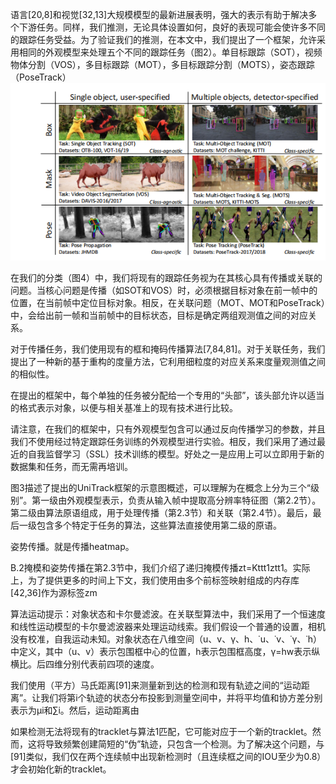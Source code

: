 语言[20,8]和视觉[32,13]大规模模型的最新进展表明，强大的表示有助于解决多个下游任务。同样，我们推测，无论具体设置如何，良好的表现可能会使许多不同的跟踪任务受益。为了验证我们的推测，在本文中，我们提出了一个框架，允许采用相同的外观模型来处理五个不同的跟踪任务（图2）。单目标跟踪（SOT），视频物体分割（VOS），多目标跟踪（MOT），多目标跟踪分割（MOTS），姿态跟踪（PoseTrack）
![](img_2.png)


在我们的分类（图4）中，我们将现有的跟踪任务视为在其核心具有传播或关联的问题。当核心问题是传播（如SOT和VOS）时，必须根据目标对象在前一帧中的位置，在当前帧中定位目标对象。相反，在关联问题（MOT、MOT和PoseTrack）中，会给出前一帧和当前帧中的目标状态，目标是确定两组观测值之间的对应关系。 

对于传播任务，我们使用现有的框和掩码传播算法[7,84,81]。对于关联任务，我们提出了一种新的基于重构的度量方法，它利用细粒度的对应关系来度量观测值之间的相似性。

在提出的框架中，每个单独的任务被分配给一个专用的“头部”，该头部允许以适当的格式表示对象，以便与相关基准上的现有技术进行比较。

请注意，在我们的框架中，只有外观模型包含可以通过反向传播学习的参数，并且我们不使用经过特定跟踪任务训练的外观模型进行实验。相反，我们采用了通过最近的自我监督学习（SSL）技术训练的模型。好处之一是应用上可以立即用于新的数据集和任务，而无需再培训。

图3描述了提出的UniTrack框架的示意图概述，可以理解为在概念上分为三个“级别”。第一级由外观模型表示，负责从输入帧中提取高分辨率特征图（第2.2节）。第二级由算法原语组成，用于处理传播（第2.3节）和关联（第2.4节）。最后，最后一级包含多个特定于任务的算法，这些算法直接使用第二级的原语。


姿势传播。就是传播heatmap。


B.2掩模和姿势传播在第2.3节中，我们介绍了递归掩模传播zt=Kttt1ztt1。实际上，为了提供更多的时间上下文，我们使用由多个前标签映射组成的内存库[42,36]作为源标签zm


算法运动提示：对象状态和卡尔曼滤波。在关联型算法中，我们采用了一个恒速度和线性运动模型的卡尔曼滤波器来处理运动线索。我们假设一个普通的设置，相机没有校准，自我运动未知。对象状态在八维空间（u、v、γ、h、˙u、˙v、˙γ、˙h）中定义，其中（u、v）表示包围框中心的位置，h表示包围框高度，γ=hw表示纵横比。后四维分别代表前四项的速度。

我们使用（平方）马氏距离[91]来测量新到达的检测和现有轨迹之间的“运动距离”。让我们将第i个轨迹的状态分布投影到测量空间中，并将平均值和协方差分别表示为µi和∑i。然后，运动距离由

如果检测无法将现有的tracklet与算法1匹配，它可能对应于一个新的tracklet。然而，这将导致频繁创建简短的“伪”轨迹，只包含一个检测。为了解决这个问题，与[91]类似，我们仅在两个连续帧中出现新检测时（且连续框之间的IOU至少为0.8）才会初始化新的tracklet。


